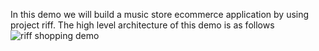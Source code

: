 In this demo we will build a music store ecommerce application by using project riff. The high level architecture of this demo is as follows
![riff shopping demo](/katacoda-scenarios/scenarios/riff-shopping-demo/assets/riff-demo.png)
